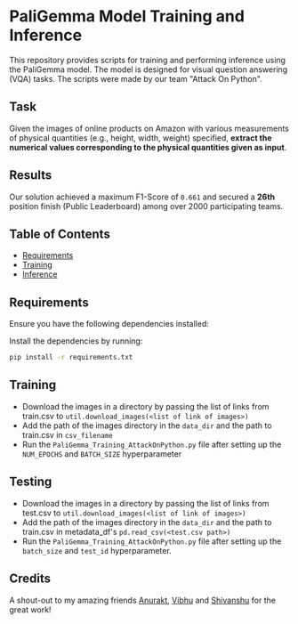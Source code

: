 # PaliGemma Model Training and Inference

This repository provides scripts for training and performing inference using the PaliGemma model. The model is designed for visual question answering (VQA) tasks. The scripts were made by our team "Attack On Python". 


## Task

Given the images of online products on Amazon with various measurements of physical quantities (e.g., height, width, weight) specified, **extract the numerical values corresponding to the physical quantities given as input**.

## Results

Our solution achieved a maximum F1-Score of `0.661` and secured a **26th** position finish (Public Leaderboard) among over 2000 participating teams.

## Table of Contents
- [Requirements](#requirements)
- [Training](#training)
- [Inference](#inference)

## Requirements

Ensure you have the following dependencies installed:

Install the dependencies by running:

```bash
pip install -r requirements.txt
```

## Training

- Download the images in a directory by passing the list of links from train.csv to ```util.download_images(<list of link of images>)```
- Add the path of the images directory in the ``` data_dir ``` and the path to train.csv in ```csv_filename```
- Run the ```PaliGemma_Training_AttackOnPython.py``` file after setting up the ```NUM_EPOCHS``` and ```BATCH_SIZE``` hyperparameter



## Testing

- Download the images in a directory by passing the list of links from test.csv to ```util.download_images(<list of link of images>)```
- Add the path of the images directory in the ``` data_dir ``` and the path to train.csv in metadata_df's ```pd.read_csv(<test.csv path>)```
- Run the ```PaliGemma_Training_AttackOnPython.py``` file after setting up the ```batch_size``` and ```test_id``` hyperparameter.

## Credits

A shout-out to my amazing friends [Anurakt](https://www.linkedin.com/in/anurakt-kumar/), [Vibhu](https://www.linkedin.com/in/vibhu-yadav/) and [Shivanshu](https://www.linkedin.com/in/shivanshu-gupta-47a534173/) for the great work!
## 
